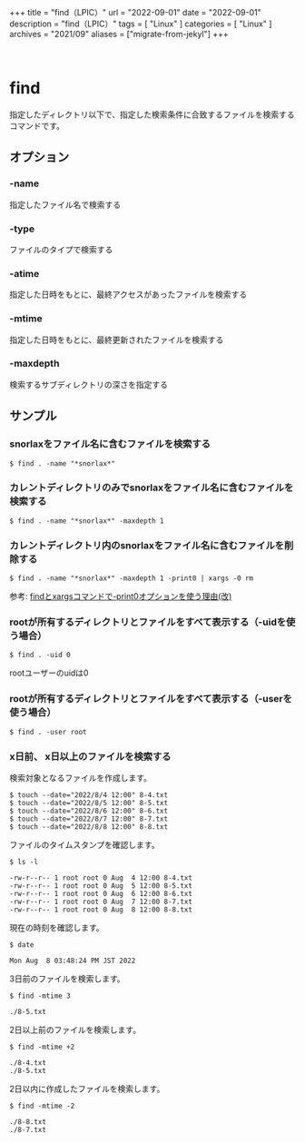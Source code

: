 +++
title = "find（LPIC）"
url = "2022-09-01"
date = "2022-09-01"
description = "find（LPIC）"
tags = [
  "Linux"
]
categories = [
  "Linux"
]
archives = "2021/09"
aliases = ["migrate-from-jekyl"]
+++

<br>

# find

指定したディレクトリ以下で、指定した検索条件に合致するファイルを検索するコマンドです。


## オプション

### -name

指定したファイル名で検索する

### -type

ファイルのタイプで検索する

### -atime

指定した日時をもとに、最終アクセスがあったファイルを検索する

### -mtime

指定した日時をもとに、最終更新されたファイルを検索する

### -maxdepth

検索するサブディレクトリの深さを指定する


## サンプル

### snorlaxをファイル名に含むファイルを検索する

```
$ find . -name "*snorlax*"
```

### カレントディレクトリのみでsnorlaxをファイル名に含むファイルを検索する

```
$ find . -name "*snorlax*" -maxdepth 1
```

### カレントディレクトリ内のsnorlaxをファイル名に含むファイルを削除する

```
$ find . -name "*snorlax*" -maxdepth 1 -print0 | xargs -0 rm
```

参考: [findとxargsコマンドで-print0オプションを使う理由(改)](https://qiita.com/maskedw/items/2dfdf6fa7eee991ddc45)

### rootが所有するディレクトリとファイルをすべて表示する（-uidを使う場合）

```
$ find . -uid 0
```

rootユーザーのuidは0


### rootが所有するディレクトリとファイルをすべて表示する（-userを使う場合）

```
$ find . -user root
```

### x日前、 x日以上のファイルを検索する

検索対象となるファイルを作成します。

```
$ touch --date="2022/8/4 12:00" 8-4.txt 
$ touch --date="2022/8/5 12:00" 8-5.txt 
$ touch --date="2022/8/6 12:00" 8-6.txt
$ touch --date="2022/8/7 12:00" 8-7.txt 
$ touch --date="2022/8/8 12:00" 8-8.txt 
```

ファイルのタイムスタンプを確認します。

```
$ ls -l
```

```
-rw-r--r-- 1 root root 0 Aug  4 12:00 8-4.txt
-rw-r--r-- 1 root root 0 Aug  5 12:00 8-5.txt
-rw-r--r-- 1 root root 0 Aug  6 12:00 8-6.txt
-rw-r--r-- 1 root root 0 Aug  7 12:00 8-7.txt
-rw-r--r-- 1 root root 0 Aug  8 12:00 8-8.txt
```

現在の時刻を確認します。

```
$ date
```

```
Mon Aug  8 03:48:24 PM JST 2022
```

3日前のファイルを検索します。

```
$ find -mtime 3
```

```
./8-5.txt
```

2日以上前のファイルを検索します。

```
$ find -mtime +2
```

```
./8-4.txt
./8-5.txt
```

2日以内に作成したファイルを検索します。

```
$ find -mtime -2
```

```
./8-8.txt
./8-7.txt
```
